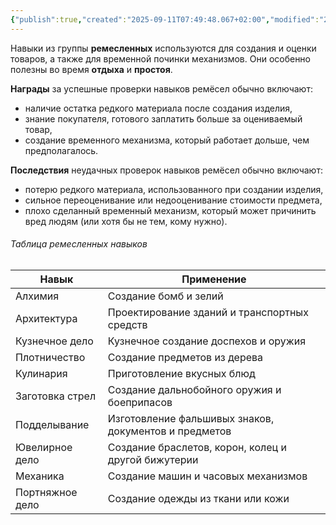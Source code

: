 ```yaml
---
{"publish":true,"created":"2025-09-11T07:49:48.067+02:00","modified":"2025-09-14T00:33:14.769+02:00","cssclasses":""}
---
```



Навыки из группы **ремесленных** используются для создания и оценки товаров, а также для временной починки механизмов. Они особенно полезны во время **отдыха** и **простоя**.

**Награды** за успешные проверки навыков ремёсел обычно включают:
- наличие остатка редкого материала после создания изделия,
- знание покупателя, готового заплатить больше за оцениваемый товар,
- создание временного механизма, который работает дольше, чем предполагалось.

**Последствия** неудачных проверок навыков ремёсел обычно включают:
- потерю редкого материала, использованного при создании изделия,
- сильное переоценивание или недооценивание стоимости предмета,
- плохо сделанный временный механизм, который может причинить вред людям (или хотя бы не тем, кому нужно).
###### Таблица ремесленных навыков

| Навык           | Применение                                            |
| --------------- | ----------------------------------------------------- |
| Алхимия         | Создание бомб и зелий                                 |
| Архитектура     | Проектирование зданий и транспортных средств          |
| Кузнечное дело  | Кузнечное создание доспехов и оружия                  |
| Плотничество    | Создание предметов из дерева                          |
| Кулинария       | Приготовление вкусных блюд                            |
| Заготовка стрел | Создание дальнобойного оружия и боеприпасов           |
| Подделывание    | Изготовление фальшивых знаков, документов и предметов |
| Ювелирное дело  | Создание браслетов, корон, колец и другой бижутерии   |
| Механика        | Создание машин и часовых механизмов                   |
| Портняжное дело | Создание одежды из ткани или кожи                     |
